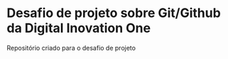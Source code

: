 # Desafio de projeto sobre Git/Github da Digital Inovation One
Repositório criado para o desafio de projeto
